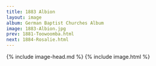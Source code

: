 ```yaml
---
title: 1883 Albion
layout: image
album: German Baptist Churches Album
image: 1883-Albion.jpg
prev: 1881-Toowoomba.html
next: 1884-Rosalie.html
---
```

{% include image-head.md %}
{% include image.html %}